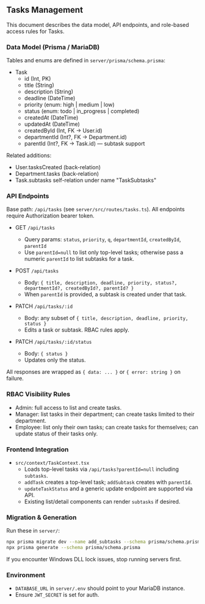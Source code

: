 ## Tasks Management

This document describes the data model, API endpoints, and role-based access rules for Tasks.

### Data Model (Prisma / MariaDB)

Tables and enums are defined in `server/prisma/schema.prisma`:

- Task
  - id (Int, PK)
  - title (String)
  - description (String)
  - deadline (DateTime)
  - priority (enum: high | medium | low)
  - status (enum: todo | in_progress | completed)
  - createdAt (DateTime)
  - updatedAt (DateTime)
  - createdById (Int, FK -> User.id)
  - departmentId (Int?, FK -> Department.id)
  - parentId (Int?, FK -> Task.id) — subtask support

Related additions:

- User.tasksCreated (back-relation)
- Department.tasks (back-relation)
- Task.subtasks self-relation under name "TaskSubtasks"

### API Endpoints

Base path: `/api/tasks` (see `server/src/routes/tasks.ts`). All endpoints require Authorization bearer token.

- GET `/api/tasks`
  - Query params: `status`, `priority`, `q`, `departmentId`, `createdById`, `parentId`
  - Use `parentId=null` to list only top-level tasks; otherwise pass a numeric `parentId` to list subtasks for a task.

- POST `/api/tasks`
  - Body: `{ title, description, deadline, priority, status?, departmentId?, createdById?, parentId? }`
  - When `parentId` is provided, a subtask is created under that task.

- PATCH `/api/tasks/:id`
  - Body: any subset of `{ title, description, deadline, priority, status }`
  - Edits a task or subtask. RBAC rules apply.

- PATCH `/api/tasks/:id/status`
  - Body: `{ status }`
  - Updates only the status.

All responses are wrapped as `{ data: ... }` or `{ error: string }` on failure.

### RBAC Visibility Rules

- Admin: full access to list and create tasks.
- Manager: list tasks in their department; can create tasks limited to their department.
- Employee: list only their own tasks; can create tasks for themselves; can update status of their tasks only.

### Frontend Integration

- `src/context/TaskContext.tsx`
  - Loads top-level tasks via `/api/tasks?parentId=null` including `subtasks`.
  - `addTask` creates a top-level task; `addSubtask` creates with `parentId`.
  - `updateTaskStatus` and a generic update endpoint are supported via API.
  - Existing list/detail components can render `subtasks` if desired.

### Migration & Generation

Run these in `server/`:

```bash
npx prisma migrate dev --name add_subtasks --schema prisma/schema.prisma
npx prisma generate --schema prisma/schema.prisma
```

If you encounter Windows DLL lock issues, stop running servers first.

### Environment

- `DATABASE_URL` in `server/.env` should point to your MariaDB instance.
- Ensure `JWT_SECRET` is set for auth.


